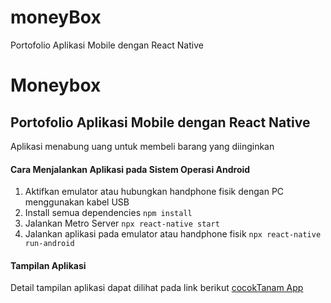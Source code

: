 # moneyBox
Portofolio Aplikasi Mobile dengan React Native

Moneybox
== 
Portofolio Aplikasi Mobile dengan React Native
--
Aplikasi menabung uang untuk membeli barang yang diinginkan



#### Cara Menjalankan Aplikasi pada Sistem Operasi Android
1. Aktifkan emulator atau hubungkan handphone fisik dengan PC menggunakan kabel USB
2. Install semua dependencies
``npm install``
3. Jalankan Metro Server
``npx react-native start``
4. Jalankan aplikasi pada emulator atau handphone fisik 
``npx react-native run-android``

#### Tampilan Aplikasi


Detail tampilan aplikasi dapat dilihat pada link berikut [cocokTanam App](https://www.behance.net/gallery/114267113/CocokTanam-App)
